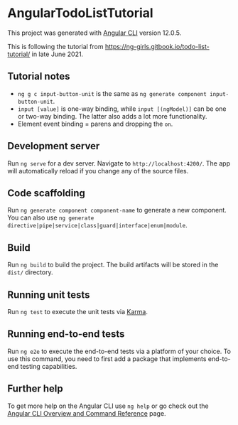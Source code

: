 # AngularTodoListTutorial

This project was generated with [Angular CLI](https://github.com/angular/angular-cli) version 12.0.5.

This is following the tutorial from https://ng-girls.gitbook.io/todo-list-tutorial/ in late June 2021.

## Tutorial notes
- `ng g c input-button-unit` is the same as `ng generate component input-button-unit`.
- `input [value]` is one-way binding, while `input [(ngModel)]` can be one or two-way binding. The latter also adds a lot more functionality.
- Element event binding = parens and dropping the `on`.


## Development server

Run `ng serve` for a dev server. Navigate to `http://localhost:4200/`. The app will automatically reload if you change any of the source files.

## Code scaffolding

Run `ng generate component component-name` to generate a new component. You can also use `ng generate directive|pipe|service|class|guard|interface|enum|module`.

## Build

Run `ng build` to build the project. The build artifacts will be stored in the `dist/` directory.

## Running unit tests

Run `ng test` to execute the unit tests via [Karma](https://karma-runner.github.io).

## Running end-to-end tests

Run `ng e2e` to execute the end-to-end tests via a platform of your choice. To use this command, you need to first add a package that implements end-to-end testing capabilities.

## Further help

To get more help on the Angular CLI use `ng help` or go check out the [Angular CLI Overview and Command Reference](https://angular.io/cli) page.
